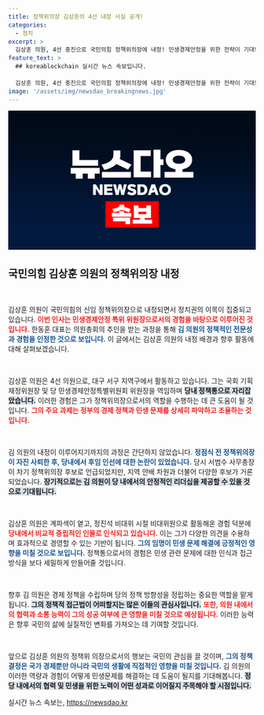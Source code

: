 ```yaml
---
title: 정책위의장 김상훈의 4선 내정 사실 공개!
categories:
  - 정치
excerpt: >
  김상훈 의원, 4선 중진으로 국민의힘 정책위의장에 내정! 민생경제안정을 위한 전략이 기대되는 가운데, 당내 갈등 속 안정의 아이콘으로 주목받고 있다. 과연 어떤 변화가 될까?
feature_text: >
  ## koreablockchain 실시간 뉴스 속보입니다.

  김상훈 의원, 4선 중진으로 국민의힘 정책위의장에 내정! 민생경제안정을 위한 전략이 기대되는 가운데, 당내 갈등 속 안정의 아이콘으로 주목받고 있다. 과연 어떤 변화가 될까?
image: '/assets/img/newsdao_breakingnews.jpg'
---
```


<p><img src="/assets/img/newsdao_breakingnews.jpg" alt="koreablockchain 속보" /></p>

<h2 data-ke-size="size26">국민의힘 김상훈 의원의 정책위의장 내정</h2>

<p data-ke-size="size16">&nbsp;</p>

<p>김상훈 의원이 국민의힘의 신임 정책위의장으로 내정되면서 정치권의 이목이 집중되고 있습니다. <b><span style="color: #ee2323;">이번 인사는 민생경제안정 특위 위원장으로서의 경험을 바탕으로 이루어진 것입니다.</span></b> 한동훈 대표는 의원총회의 추인을 받는 과정을 통해 <b><span style="color: #1a5490;">김 의원의 정책적인 전문성과 경험을 인정한 것으로 보입니다.</span></b> 이 글에서는 김상훈 의원의 내정 배경과 향후 활동에 대해 살펴보겠습니다.</p>

<p data-ke-size="size16">&nbsp;</p>

<p>김상훈 의원은 4선 의원으로, 대구 서구 지역구에서 활동하고 있습니다. 그는 국회 기획재정위원장 및 당 민생경제안정특별위원회 위원장을 역임하며 <b><span style="background-color: #21538527;">당내 정책통으로 자리잡았습니다.</span></b> 이러한 경험은 그가 정책위의장으로서의 역할을 수행하는 데 큰 도움이 될 것입니다. <b><span style="color: #ee2323;">그의 주요 과제는 정부의 경제 정책과 민생 문제를 상세히 파악하고 조율하는 것입니다.</span></b></p>

<p data-ke-size="size16">&nbsp;</p>

<p>김 의원의 내정이 이루어지기까지의 과정은 간단하지 않았습니다. <b><span style="color: #1a5490;">정점식 전 정책위의장이 자진 사퇴한 후, 당내에서 후임 인선에 대한 논란이 있었습니다.</span></b> 당시 서범수 사무총장이 차기 정책위의장 후보로 언급되었지만, 지역 안배 차원과 더불어 다양한 후보가 거론되었습니다. <b><span style="background-color: #21538527;">장기적으로는 김 의원이 당 내에서의 안정적인 리더십을 제공할 수 있을 것으로 기대됩니다.</span></b></p>

<p data-ke-size="size16">&nbsp;</p>

<p>김상훈 의원은 계파색이 옅고, 정진석 비대위 시절 비대위원으로 활동해온 경험 덕분에 <b><span style="color: #ee2323;">당내에서 비교적 중립적인 인물로 인식되고 있습니다.</span></b> 이는 그가 다양한 의견을 수용하며 효과적으로 경영할 수 있는 기반이 됩니다. <b><span style="color: #1a5490;">그의 임명이 민생 문제 해결에 긍정적인 영향을 미칠 것으로 보입니다.</span></b> 정책통으로서의 경험은 민생 관련 문제에 대한 인식과 접근 방식을 보다 세밀하게 만들어줄 것입니다.</p>

<p data-ke-size="size16">&nbsp;</p>

<p>향후 김 의원은 경제 정책을 수립하며 당의 정책 방향성을 정립하는 중요한 역할을 맡게 됩니다. <b><span style="background-color: #21538527;">그의 정책적 접근법이 어떠할지는 많은 이들의 관심사입니다.</span></b> <b><span style="color: #ee2323;">또한, 의원 내에서의 협력과 소통 능력이 그의 성공 여부에 큰 영향을 미칠 것으로 예상됩니다.</span></b> 이러한 능력은 향후 국민의 삶에 실질적인 변화를 가져오는 데 기여할 것입니다.</p>

<p data-ke-size="size16">&nbsp;</p>

<p>앞으로 김상훈 의원의 정책위 의장으로서의 행보는 국민의 관심을 끌 것이며, <b><span style="color: #1a5490;">그의 정책 결정은 국가 경제뿐만 아니라 국민의 생활에 직접적인 영향을 미칠 것입니다.</span></b> 김 의원의 이러한 역량과 경험이 어떻게 민생문제를 해결하는 데 도움이 될지를 기대해봅니다. <b><span style="background-color: #21538527;">정당 내에서의 협력 및 민생을 위한 노력이 어떤 성과로 이어질지 주목해야 할 시점입니다.</span></b></p>
실시간 뉴스 속보는, <a href="https://newsdao.kr" rel="dofollow">https://newsdao.kr</a>



